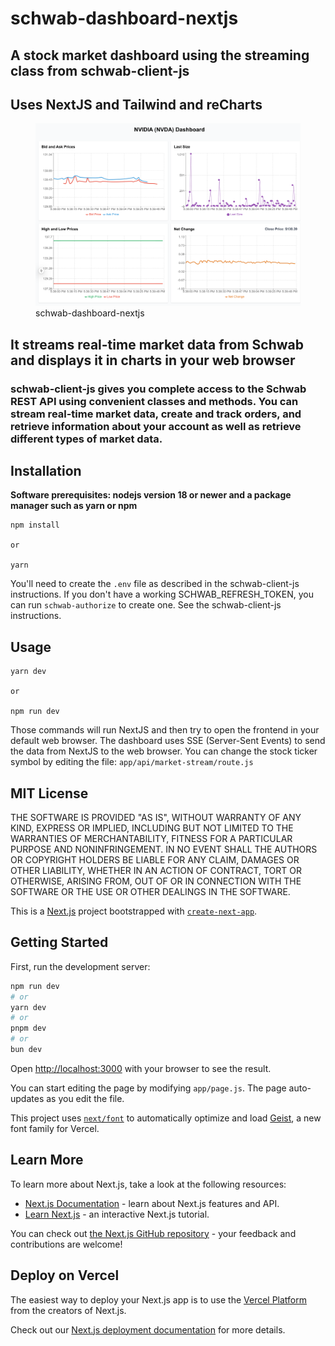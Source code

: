 # schwab-dashboard-nextjs

## A stock market dashboard using the streaming class from schwab-client-js

## Uses NextJS and Tailwind and reCharts

<figure>
     <img src="public/schwab-dashboard-nextjs.png" alt="Description" width="800">
     <figcaption>schwab-dashboard-nextjs</figcaption>
</figure>

## It streams real-time market data from Schwab and displays it in charts in your web browser

### **schwab-client-js** gives you complete access to the Schwab REST API using convenient classes and methods. You can stream real-time market data, create and track orders, and retrieve information about your account as well as retrieve different types of market data.

## Installation

**Software prerequisites: nodejs version 18 or newer and a package manager such as yarn or npm**

```
npm install

or

yarn
```

You'll need to create the `.env` file as described in the schwab-client-js instructions.
If you don't have a working SCHWAB_REFRESH_TOKEN, you can run `schwab-authorize` to create one.
See the schwab-client-js instructions.

## Usage

```
yarn dev

or

npm run dev
```

Those commands will run NextJS and then try to open the frontend in your default web browser.
The dashboard uses SSE (Server-Sent Events) to send the data from NextJS to the web browser.
You can change the stock ticker symbol by editing the file: `app/api/market-stream/route.js`

## MIT License

THE SOFTWARE IS PROVIDED "AS IS", WITHOUT WARRANTY OF ANY KIND, EXPRESS OR
IMPLIED, INCLUDING BUT NOT LIMITED TO THE WARRANTIES OF MERCHANTABILITY,
FITNESS FOR A PARTICULAR PURPOSE AND NONINFRINGEMENT. IN NO EVENT SHALL THE
AUTHORS OR COPYRIGHT HOLDERS BE LIABLE FOR ANY CLAIM, DAMAGES OR OTHER
LIABILITY, WHETHER IN AN ACTION OF CONTRACT, TORT OR OTHERWISE, ARISING FROM,
OUT OF OR IN CONNECTION WITH THE SOFTWARE OR THE USE OR OTHER DEALINGS IN THE
SOFTWARE.

This is a [Next.js](https://nextjs.org) project bootstrapped with [`create-next-app`](https://github.com/vercel/next.js/tree/canary/packages/create-next-app).

## Getting Started

First, run the development server:

```bash
npm run dev
# or
yarn dev
# or
pnpm dev
# or
bun dev
```

Open [http://localhost:3000](http://localhost:3000) with your browser to see the result.

You can start editing the page by modifying `app/page.js`. The page auto-updates as you edit the file.

This project uses [`next/font`](https://nextjs.org/docs/app/building-your-application/optimizing/fonts) to automatically optimize and load [Geist](https://vercel.com/font), a new font family for Vercel.

## Learn More

To learn more about Next.js, take a look at the following resources:

- [Next.js Documentation](https://nextjs.org/docs) - learn about Next.js features and API.
- [Learn Next.js](https://nextjs.org/learn) - an interactive Next.js tutorial.

You can check out [the Next.js GitHub repository](https://github.com/vercel/next.js) - your feedback and contributions are welcome!

## Deploy on Vercel

The easiest way to deploy your Next.js app is to use the [Vercel Platform](https://vercel.com/new?utm_medium=default-template&filter=next.js&utm_source=create-next-app&utm_campaign=create-next-app-readme) from the creators of Next.js.

Check out our [Next.js deployment documentation](https://nextjs.org/docs/app/building-your-application/deploying) for more details.
